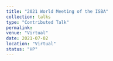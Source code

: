 ```yaml
---
title: "2021 World Meeting of the ISBA"
collection: talks
type: "Contributed Talk"
permalink: 
venue: "Virtual"
date: 2021-07-02
location: "Virtual"
status: "HP"
---
```

